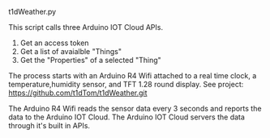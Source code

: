 t1dWeather.py

This script calls three Arduino IOT Cloud APIs.

1.  Get an access token
2.  Get a list of avaialble "Things"
3.  Get the "Properties" of a selected "Thing"

The process starts with an Arduino R4 Wifi attached to a real time clock, 
a temperature,humidity sensor, and TFT 1.28 round display.  See project:
https://github.com/t1dTom/t1dWeather.git

The Arduino R4 Wifi reads the sensor data every 3 seconds and reports the
data to the Arduino IOT Cloud.  The Arduino IOT Cloud servers the data 
through it's built in APIs.
